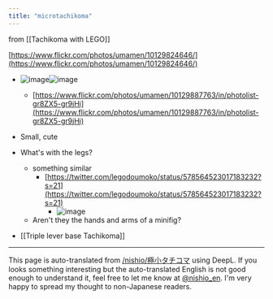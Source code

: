```yaml
---
title: "microtachikoma"
---
```


from  [[Tachikoma with LEGO]]

[https://www.flickr.com/photos/umamen/10129824646/](https://www.flickr.com/photos/umamen/10129824646/)
- ![image](https://gyazo.com/f43c969083c3ebc134a449b86aa3a125/thumb/1000)![image](https://gyazo.com/b0a528a965d0cef1e1df21dcfa4adf86/thumb/1000)
    - [https://www.flickr.com/photos/umamen/10129887763/in/photolist-gr8ZX5-gr9jHi](https://www.flickr.com/photos/umamen/10129887763/in/photolist-gr8ZX5-gr9jHi)
- Small, cute
- What's with the legs?
    - something similar
        - [https://twitter.com/legodoumoko/status/578564523017183232?s=21](https://twitter.com/legodoumoko/status/578564523017183232?s=21)
            - ![image](https://gyazo.com/04fdf7919c15b4f5359716b39c2813db/thumb/1000)
    - Aren't they the hands and arms of a minifig?

- [[Triple lever base Tachikoma]]
---
This page is auto-translated from [/nishio/極小タチコマ](https://scrapbox.io/nishio/極小タチコマ) using DeepL. If you looks something interesting but the auto-translated English is not good enough to understand it, feel free to let me know at [@nishio_en](https://twitter.com/nishio_en). I'm very happy to spread my thought to non-Japanese readers.